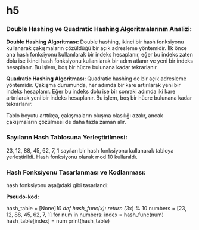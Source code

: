 # h5
<h3> Double Hashing ve Quadratic Hashing Algoritmalarının Analizi:  </h3>

 <b> Double Hashing Algoritması:  </b>
Double hashing, ikinci bir hash fonksiyonu kullanarak çakışmaların çözüldüğü bir açık adresleme yöntemidir. İlk önce ana hash fonksiyonu kullanılarak bir indeks hesaplanır, eğer bu indeks zaten dolu ise ikinci hash fonksiyonu kullanılarak bir adım atlanır ve yeni bir indeks hesaplanır. Bu işlem, boş bir hücre bulunana kadar tekrarlanır.

 <b> Quadratic Hashing Algoritması:  </b>
Quadratic hashing de bir açık adresleme yöntemidir. Çakışma durumunda, her adımda bir kare artırılarak yeni bir indeks hesaplanır. Eğer bu indeks dolu ise bir sonraki adımda iki kare artırılarak yeni bir indeks hesaplanır. Bu işlem, boş bir hücre bulunana kadar tekrarlanır.

Tablo boyutu arttıkça, çakışmaların oluşma olasılığı azalır, ancak çakışmaların çözülmesi de daha fazla zaman alır.

<h3> Sayıların Hash Tablosuna Yerleştirilmesi:</h3>
23, 12, 88, 45, 62, 7, 1 sayıları bir hash fonksiyonu kullanarak tabloya yerleştirildi. Hash fonksiyonu olarak mod 10 kullanıldı.


<h3> Hash Fonksiyonu Tasarlanması ve Kodlanması:</h3>

hash fonksiyonu aşağıdaki gibi tasarlandi:

<b>Pseudo-kod:</b>

hash_table = [None]*10
def hash_func(x):
return (3*x) % 10
numbers = [23, 12, 88, 45, 62, 7, 1]
for num in numbers:
index = hash_func(num)
hash_table[index] = num
print(hash_table)
